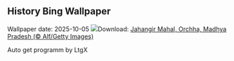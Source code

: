 ## History Bing Wallpaper
Wallpaper date: 2025-10-05
![](https://www.bing.com/th?id=OHR.JahangirMahal_EN-IN7628563681_UHD.jpg&w=1000)Download: [Jahangir Mahal, Orchha, Madhya Pradesh (© Alf/Getty Images)](https://www.bing.com/th?id=OHR.JahangirMahal_EN-IN7628563681_UHD.jpg)

Auto get programm by LtgX
